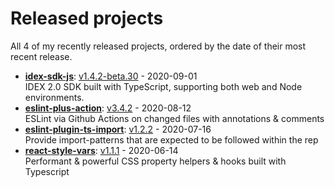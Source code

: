 # Released projects

All <!-- release_count starts -->4<!-- release_count ends --> of my recently released projects, ordered by the date of their most recent release.

<!-- recent_releases starts -->
* **[idex-sdk-js](https://github.com/idexio/idex-sdk-js)**: [v1.4.2-beta.30](https://github.com/idexio/idex-sdk-js/releases/tag/v1.4.2-beta.30) - 2020-09-01
<br>IDEX 2.0 SDK built with TypeScript, supporting both web and Node environments.
* **[eslint-plus-action](https://github.com/bradennapier/eslint-plus-action)**: [v3.4.2](https://github.com/bradennapier/eslint-plus-action/releases/tag/v3.4.2) - 2020-08-12
<br>ESLint via Github Actions on changed files with annotations & comments
* **[eslint-plugin-ts-import](https://github.com/bradennapier/eslint-plugin-ts-import)**: [v1.2.2](https://github.com/bradennapier/eslint-plugin-ts-import/releases/tag/v1.2.2) - 2020-07-16
<br>Provide import-patterns that are expected to be followed within the rep
* **[react-style-vars](https://github.com/bradennapier/react-style-vars)**: [v1.1.1](https://github.com/bradennapier/react-style-vars/releases/tag/v1.1.1) - 2020-06-14
<br>Performant & powerful CSS property helpers & hooks built with Typescript
<!-- recent_releases ends -->
